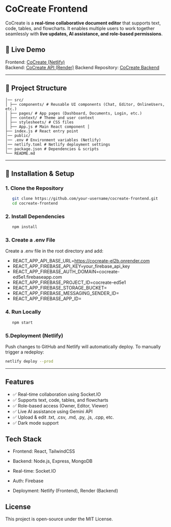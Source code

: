 # CoCreate Frontend

CoCreate is a **real-time collaborative document editor** that supports text, code, tables, and flowcharts. It enables multiple users to work together seamlessly with **live updates, AI assistance, and role-based permissions**.

## 🚀 Live Demo  
Frontend: [CoCreate (Netlify)](https://cocreatecolab.netlify.app)  
Backend: [CoCreate API (Render)](https://cocreate-el2b.onrender.com)
Backend Repository: [CoCreate Backend](https://github.com/garimabhayanaa/CoCreate-backend)

---

## 📂 Project Structure
```frontend/ 
│── src/ 
│ ├── components/ # Reusable UI components (Chat, Editor, OnlineUsers, etc.) 
│ ├── pages/ # App pages (Dashboard, Documents, Login, etc.) 
│ ├── context/ # Theme and user context 
│ ├── stylesheets/ # CSS files 
│ ├── App.js # Main React component │ 
├── index.js # React entry point 
│── public/ 
│── .env # Environment variables (Netlify) 
│── netlify.toml # Netlify deployment settings 
│── package.json # Dependencies & scripts 
└── README.md
```

---

## 🔧 **Installation & Setup**
### **1. Clone the Repository**
```sh
   git clone https://github.com/your-username/cocreate-frontend.git
   cd cocreate-frontend
```
### **2. Install Dependencies**
```sh
   npm install
```
### **3. Create a .env File**
Create a .env file in the root directory and add:

* REACT_APP_API_BASE_URL=https://cocreate-el2b.onrender.com
* REACT_APP_FIREBASE_API_KEY=your_firebase_api_key
* REACT_APP_FIREBASE_AUTH_DOMAIN=cocreate-ed5e1.firebaseapp.com
* REACT_APP_FIREBASE_PROJECT_ID=cocreate-ed5e1
* REACT_APP_FIREBASE_STORAGE_BUCKET=
* REACT_APP_FIREBASE_MESSAGING_SENDER_ID=
* REACT_APP_FIREBASE_APP_ID=

### **4. Run Locally**
```sh
   npm start
```
### **5.Deployment (Netlify)**
Push changes to GitHub and Netlify will automatically deploy.
To manually trigger a redeploy:
```sh
netlify deploy --prod
```
---

 ## Features
* ✅ Real-time collaboration using Socket.IO
* ✅ Supports text, code, tables, and flowcharts
* ✅ Role-based access (Owner, Editor, Viewer)
* ✅ Live AI assistance using Gemini API
* ✅ Upload & edit .txt, .csv, .md, .py, .js, .cpp, etc.
* ✅ Dark mode support

 ## Tech Stack
* Frontend: React, TailwindCSS

* Backend: Node.js, Express, MongoDB

* Real-time: Socket.IO

* Auth: Firebase

* Deployment: Netlify (Frontend), Render (Backend)

## License
This project is open-source under the MIT License.
